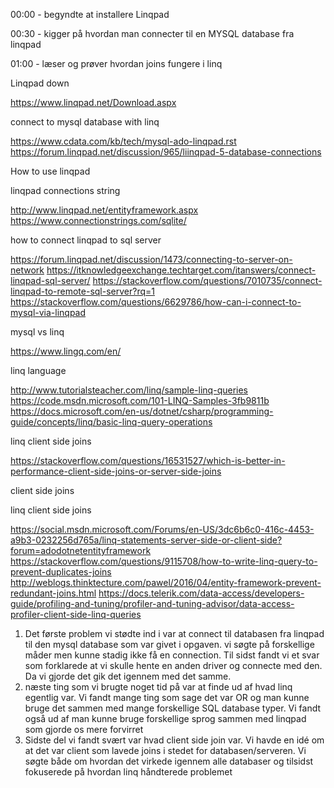 00:00 - begyndte at installere Linqpad

00:30 - kigger på hvordan man connecter til en MYSQL database fra linqpad

01:00 - læser og prøver hvordan joins fungere i linq



Linqpad down

https://www.linqpad.net/Download.aspx

connect to mysql database with linq

https://www.cdata.com/kb/tech/mysql-ado-linqpad.rst
https://forum.linqpad.net/discussion/965/liinqpad-5-database-connections

How to use linqpad

linqpad connections string

http://www.linqpad.net/entityframework.aspx
https://www.connectionstrings.com/sqlite/

how to connect linqpad to sql server

https://forum.linqpad.net/discussion/1473/connecting-to-server-on-network
https://itknowledgeexchange.techtarget.com/itanswers/connect-linqpad-sql-server/
https://stackoverflow.com/questions/7010735/connect-linqpad-to-remote-sql-server?rq=1
https://stackoverflow.com/questions/6629786/how-can-i-connect-to-mysql-via-linqpad

mysql vs linq

https://www.lingq.com/en/

linq language

http://www.tutorialsteacher.com/linq/sample-linq-queries
https://code.msdn.microsoft.com/101-LINQ-Samples-3fb9811b
https://docs.microsoft.com/en-us/dotnet/csharp/programming-guide/concepts/linq/basic-linq-query-operations

linq client side joins

https://stackoverflow.com/questions/16531527/which-is-better-in-performance-client-side-joins-or-server-side-joins

client side joins

linq client side joins

https://social.msdn.microsoft.com/Forums/en-US/3dc6b6c0-416c-4453-a9b3-0232256d765a/linq-statements-server-side-or-client-side?forum=adodotnetentityframework
https://stackoverflow.com/questions/9115708/how-to-write-linq-query-to-prevent-duplicates-joins
http://weblogs.thinktecture.com/pawel/2016/04/entity-framework-prevent-redundant-joins.html
https://docs.telerik.com/data-access/developers-guide/profiling-and-tuning/profiler-and-tuning-advisor/data-access-profiler-client-side-linq-queries

1. Det første problem vi stødte ind i var at connect til databasen fra linqpad til den mysql database som var givet i opgaven.
vi søgte på forskellige måder men kunne stadig ikke få en connection. Til sidst fandt vi et svar som forklarede at vi
skulle hente en anden driver og connecte med den. Da vi gjorde det gik det igennem med det samme.
2. næste ting som vi brugte noget tid på var at finde ud af hvad linq egentlig var. Vi fandt mange ting som sage det var OR
og man kunne bruge det sammen med mange forskellige SQL database typer. Vi fandt også ud af man kunne bruge forskellige sprog sammen
med linqpad som gjorde os mere forvirret
3. Sidste del vi fandt svært var hvad client side join var. Vi havde en idé om at det var client som lavede joins i stedet for 
databasen/serveren. Vi søgte både om hvordan det virkede igennem alle databaser og tilsidst fokuserede på hvordan linq håndterede problemet
